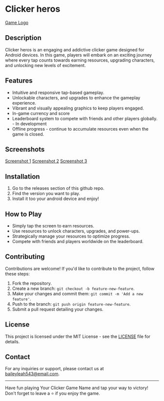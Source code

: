 # Clicker heros

[Game Logo](https://pasteboard.co/vNPC97AlrYFH.png)

## Description

Clicker heros is an engaging and addictive clicker game designed for Android devices. In this game, players will embark on an exciting journey where every tap counts towards earning resources, upgrading characters, and unlocking new levels of excitement.

## Features

- Intuitive and responsive tap-based gameplay.
- Unlockable characters, and upgrades to enhance the gameplay experience.
- Vibrant and visually appealing graphics to keep players engaged.
- In-game currency and score
- Leaderboard system to compete with friends and other players globally. - In development
- Offline progress - continue to accumulate resources even when the game is closed.

## Screenshots

[Screenshot 1](https://pasteboard.co/qIJhKgwYlTyM.png)
[Screenshot 2](https://pasteboard.co/eol5LA3je1Z8.png)
[Screenshot 3](https://pasteboard.co/Uh06t98T8QER.png)

## Installation

1. Go to the releases section of this github repo.
2. Find the version you want to play.
3. Install it too your android device and enjoy!

## How to Play

- Simply tap the screen to earn resources.
- Use resources to unlock characters, upgrades, and power-ups.
- Strategically manage your resources to optimize progress.
- Compete with friends and players worldwide on the leaderboard.

## Contributing

Contributions are welcome! If you'd like to contribute to the project, follow these steps:

1. Fork the repository.
2. Create a new branch: `git checkout -b feature-new-feature`.
3. Make your changes and commit them: `git commit -m 'Add a new feature'`.
4. Push to the branch: `git push origin feature-new-feature`.
5. Submit a pull request detailing your changes.

## License

This project is licensed under the MIT License - see the [LICENSE](LICENSE) file for details.

## Contact

For any inquiries or support, please contact us at baileyleah543@email.com.

---

Have fun playing Your Clicker Game Name and tap your way to victory! Don't forget to leave a ⭐️ if you enjoy the game.
